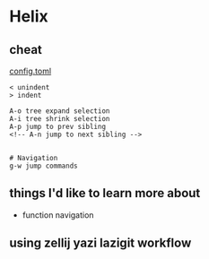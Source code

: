 # Helix

## cheat

[config.toml](./config.toml)

```
< unindent
> indent

A-o tree expand selection
A-i tree shrink selection
A-p jump to prev sibling
<!-- A-n jump to next sibling -->


# Navigation
g-w jump commands
```

## things I'd like to learn more about

- function navigation

## using zellij yazi lazigit workflow
